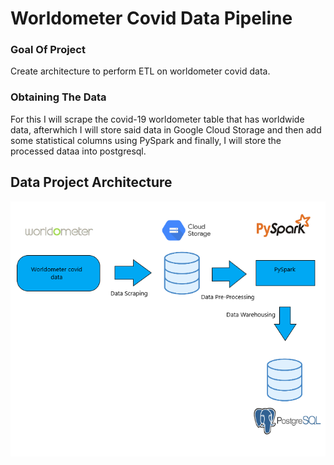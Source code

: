 # Worldometer Covid Data Pipeline

### Goal Of Project

  Create architecture to perform ETL on worldometer covid data.
  
### Obtaining The Data

  For this I will scrape the covid-19 worldometer table that has worldwide data, afterwhich I will store said data in Google Cloud Storage
  and then add some statistical columns using PySpark and finally, I will store the processed dataa into postgresql.
  
## Data Project Architecture

![](architecture/ArchitectureSchema.png)

